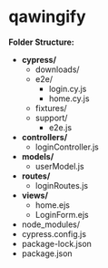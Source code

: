 # qawingify 

  **Folder Structure:**
- **cypress/**
  - downloads/
  - e2e/
    - login.cy.js
    - home.cy.js
  - fixtures/
  - support/
    - e2e.js
- **controllers/**
  - loginController.js
- **models/**
  - userModel.js
- **routes/**
  - loginRoutes.js
- **views/**
  - home.ejs
  - LoginForm.ejs
- node_modules/
- cypress.config.js
- package-lock.json
- package.json

